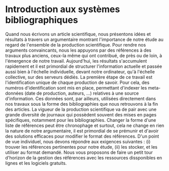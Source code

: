 # Introduction aux systèmes bibliographiques


Quand nous écrivons un article scientifique, nous présentons idées et résultats à travers un argumentaire montrant l'importance de notre étude au regard de l'ensemble de la production scientifique. Pour rendre nos arguments convaincants, nous les appuyons par des références à des travaux plus anciens, ceux-la même qui ont contribué, de près ou de loin, à l'émergence de notre travail. Aujourd'hui, les résultats s'accumulent rapidement et il est primordial de structurer l'information actuelle et passée aussi bien à l'échelle individuelle, devant notre ordinateur, qu'à l'échelle collective, sur des serveurs dédiés. La première étape de ce travail est l'identification unique de chaque production de savoir. Pour cela, des numéros d'identification sont mis en place, permettant d'indexer les meta-données (date de production, auteurs, ...) relatives à une source d'information. Ces données sont, par ailleurs, utilisées directement dans nos travaux sous la forme des bibliographies que nous retrouvons à la fin des articles. La vigueur de la production scientifique va de pair avec une grande diversité de journaux qui possèdent souvent des mises en pages spécifiques, notamment pour les bibliographies. Changer la forme d'une liste de références peut être chronophage et surtout, cela ne change en rien la nature de notre argumentaire, il est primordial de se prémunir et d'avoir des solutions efficaces pour modifier le format des références. D'un point de vue individuel, nous devons répondre aux exigences suivantes : (i) trouver les références pertinentes pour notre étude, (ii) les stocker, et les utiliser au format demandé.
Nous vous proposons de faire un petit tour d'horizon de la gestion des références avec les ressources dissponibles en lignes et les logiciels gratuits.
